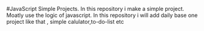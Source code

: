 #JavaScript Simple Projects.
In this repository i make a simple project.
Moatly use the logic of javascript.
In this repository i will add daily base one project like that , simple calulator,to-do-list etc
